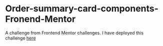 # Order-summary-card-components-Fronend-Mentor

A challenge from Frontend Mentor challenges. I have deployed this challenge [here](https://order-sumary-card-comp.netlify.app/)

